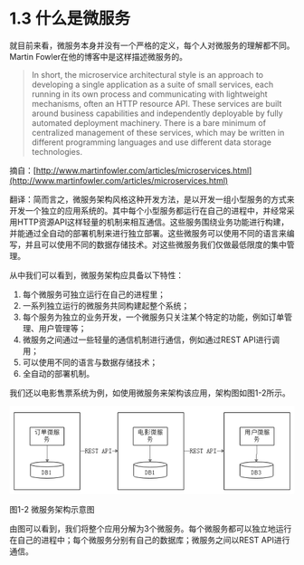 # 1.3 什么是微服务

就目前来看，微服务本身并没有一个严格的定义，每个人对微服务的理解都不同。Martin Fowler在他的博客中是这样描述微服务的。

> In short, the microservice architectural style is an approach to developing a single application as a suite of small services, each running in its own process and communicating with lightweight mechanisms, often an HTTP resource API. These services are built around business capabilities and independently deployable by fully automated deployment machinery. There is a bare minimum of centralized management of these services, which may be written in different programming languages and use different data storage technologies.
>

摘自：[http://www.martinfowler.com/articles/microservices.html](http://www.martinfowler.com/articles/microservices.html)

翻译：简而言之，微服务架构风格这种开发方法，是以开发一组小型服务的方式来开发一个独立的应用系统的。其中每个小型服务都运行在自己的进程中，并经常采用HTTP资源API这样轻量的机制来相互通信。这些服务围绕业务功能进行构建，并能通过全自动的部署机制来进行独立部署。这些微服务可以使用不同的语言来编写，并且可以使用不同的数据存储技术。对这些微服务我们仅做最低限度的集中管理。

从中我们可以看到，微服务架构应具备以下特性：

1. 每个微服务可独立运行在自己的进程里；
2. 一系列独立运行的微服务共同构建起整个系统；
3. 每个服务为独立的业务开发，一个微服务只关注某个特定的功能，例如订单管理、用户管理等；
4. 微服务之间通过一些轻量的通信机制进行通信，例如通过REST API进行调用；
5. 可以使用不同的语言与数据存储技术；
6. 全自动的部署机制。

我们还以电影售票系统为例，如使用微服务来架构该应用，架构图如图1-2所示。

![微服务](images/1.2.png)

图1-2 微服务架构示意图

由图可以看到，我们将整个应用分解为3个微服务。每个微服务都可以独立地运行在自己的进程中；每个微服务分别有自己的数据库；微服务之间以REST API进行通信。



